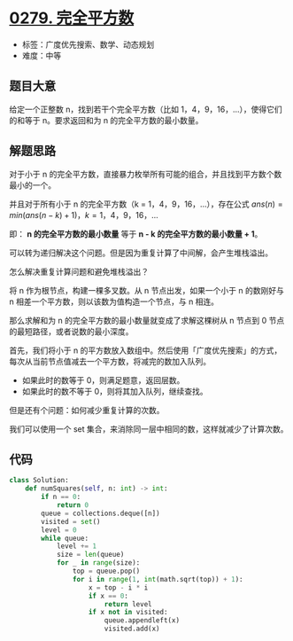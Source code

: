 # [0279. 完全平方数](https://leetcode.cn/problems/perfect-squares/)

- 标签：广度优先搜索、数学、动态规划
- 难度：中等

## 题目大意

给定一个正整数 n，找到若干个完全平方数（比如 1，4，9，16，...），使得它们的和等于 n。要求返回和为 n 的完全平方数的最小数量。

## 解题思路

对于小于 n 的完全平方数，直接暴力枚举所有可能的组合，并且找到平方数个数最小的一个。

并且对于所有小于 n 的完全平方数（k = 1，4，9，16，...），存在公式 $ans(n) = min(ans(n-k) + 1)，k = 1，4，9，16，...$

即： **n 的完全平方数的最小数量** 等于 **n - k 的完全平方数的最小数量 + 1**。

可以转为递归解决这个问题。但是因为重复计算了中间解，会产生堆栈溢出。

怎么解决重复计算问题和避免堆栈溢出？

将 n 作为根节点，构建一棵多叉数。从 n 节点出发，如果一个小于 n 的数刚好与 n 相差一个平方数，则以该数为值构造一个节点，与 n 相连。

那么求解和为 n 的完全平方数的最小数量就变成了求解这棵树从 n 节点到 0 节点的最短路径，或者说数的最小深度。

首先，我们将小于 n 的平方数放入数组中。然后使用「广度优先搜索」的方式，每次从当前节点值减去一个平方数，将减完的数加入队列。

- 如果此时的数等于 0，则满足题意，返回层数。
- 如果此时的数不等于 0，则将其加入队列，继续查找。

但是还有个问题：如何减少重复计算的次数。

我们可以使用一个 set 集合，来消除同一层中相同的数，这样就减少了计算次数。

## 代码

```Python
class Solution:
    def numSquares(self, n: int) -> int:
        if n == 0:
            return 0
        queue = collections.deque([n])
        visited = set()
        level = 0
        while queue:
            level += 1
            size = len(queue)
            for _ in range(size):
                top = queue.pop()
                for i in range(1, int(math.sqrt(top)) + 1):
                    x = top - i * i
                    if x == 0:
                        return level
                    if x not in visited:
                        queue.appendleft(x)
                        visited.add(x)
```

